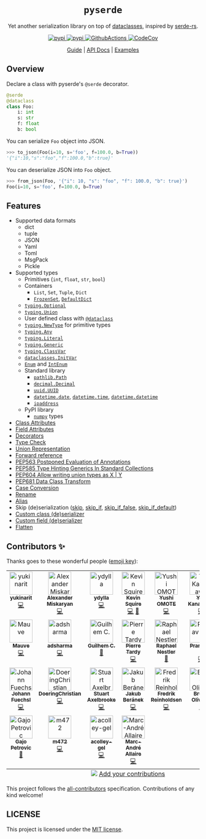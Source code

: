 <h1 align="center"><code>pyserde</code></h1>
<p align="center">Yet another serialization library on top of <a href="https://docs.python.org/3/library/dataclasses.html">dataclasses</a>, inspired by <a href="https://github.com/serde-rs/serde">serde-rs</a>.</p>
<p align="center">
  <a href="https://pypi.org/project/pyserde/">
    <img alt="pypi" src="https://img.shields.io/pypi/v/pyserde.svg">
  </a>
  <a href="https://pypi.org/project/pyserde/">
    <img alt="pypi" src="https://img.shields.io/pypi/pyversions/pyserde.svg">
  </a>
  <a href="https://github.com/yukinarit/pyserde/actions/workflows/test.yml">
    <img alt="GithubActions" src="https://github.com/yukinarit/pyserde/actions/workflows/test.yml/badge.svg">
  </a>
  <a href="https://codecov.io/gh/yukinarit/pyserde">
    <img alt="CodeCov" src="https://codecov.io/gh/yukinarit/pyserde/branch/main/graph/badge.svg">
  </a>
</p>
<p align="center">
  <a href="https://yukinarit.github.io/pyserde/guide/en">Guide</a> | <a href="https://yukinarit.github.io/pyserde/api/serde.html">API Docs</a> | <a href="https://github.com/yukinarit/pyserde/tree/main/examples">Examples</a>
</p>

## Overview

Declare a class with pyserde's `@serde` decorator.

```python
@serde
@dataclass
class Foo:
    i: int
    s: str
    f: float
    b: bool
```

You can serialize `Foo` object into JSON.

```python
>>> to_json(Foo(i=10, s='foo', f=100.0, b=True))
'{"i":10,"s":"foo","f":100.0,"b":true}'
```

You can deserialize JSON into `Foo` object.
```python
>>> from_json(Foo, '{"i": 10, "s": "foo", "f": 100.0, "b": true}')
Foo(i=10, s='foo', f=100.0, b=True)
```

## Features

- Supported data formats
    - dict
    - tuple
    - JSON
	- Yaml
	- Toml
	- MsgPack
    - Pickle
- Supported types
    - Primitives (`int`, `float`, `str`, `bool`)
    - Containers
        - `List`, `Set`, `Tuple`, `Dict`
        - [`FrozenSet`](https://docs.python.org/3/library/stdtypes.html#frozenset), [`DefaultDict`](https://docs.python.org/3/library/collections.html#collections.defaultdict)
    - [`typing.Optional`](https://docs.python.org/3/library/typing.html#typing.Optional)
    - [`typing.Union`](https://docs.python.org/3/library/typing.html#typing.Union)
    - User defined class with [`@dataclass`](https://docs.python.org/3/library/dataclasses.html)
    - [`typing.NewType`](https://docs.python.org/3/library/typing.html#newtype) for primitive types
    - [`typing.Any`](https://docs.python.org/3/library/typing.html#the-any-type)
    - [`typing.Literal`](https://docs.python.org/3/library/typing.html#typing.Literal)
    - [`typing.Generic`](https://docs.python.org/3/library/typing.html#user-defined-generic-types)
    - [`typing.ClassVar`](https://docs.python.org/3/library/typing.html#typing.ClassVar)
    - [`dataclasses.InitVar`](https://docs.python.org/3/library/dataclasses.html#init-only-variables)
    - [`Enum`](https://docs.python.org/3/library/enum.html#enum.Enum) and [`IntEnum`](https://docs.python.org/3/library/enum.html#enum.IntEnum)
    - Standard library
        - [`pathlib.Path`](https://docs.python.org/3/library/pathlib.html)
        - [`decimal.Decimal`](https://docs.python.org/3/library/decimal.html)
        - [`uuid.UUID`](https://docs.python.org/3/library/uuid.html)
        - [`datetime.date`](https://docs.python.org/3/library/datetime.html#date-objects), [`datetime.time`](https://docs.python.org/3/library/datetime.html#time-objects), [`datetime.datetime`](https://docs.python.org/3/library/datetime.html#datetime-objects)
        - [`ipaddress`](https://docs.python.org/3/library/ipaddress.html)
    - PyPI library
        - [`numpy`](https://github.com/numpy/numpy) types
- [Class Attributes](https://github.com/yukinarit/pyserde/blob/main/docs/en/class-attributes.md)
- [Field Attributes](https://github.com/yukinarit/pyserde/blob/main/docs/en/field-attributes.md)
- [Decorators](https://github.com/yukinarit/pyserde/blob/main/docs/en/decorators.md)
- [Type Check](https://github.com/yukinarit/pyserde/blob/main/docs/en/type-check.md)
- [Union Representation](https://github.com/yukinarit/pyserde/blob/main/docs/en/union.md)
- [Forward reference](https://github.com/yukinarit/pyserde/blob/main/docs/en/decorators.md#how-can-i-use-forward-references)
- [PEP563 Postponed Evaluation of Annotations](https://github.com/yukinarit/pyserde/blob/main/docs/en/decorators.md#pep563-postponed-evaluation-of-annotations)
- [PEP585 Type Hinting Generics In Standard Collections](https://github.com/yukinarit/pyserde/blob/main/docs/en/getting-started.md#pep585-and-pep604)
- [PEP604 Allow writing union types as X | Y](https://github.com/yukinarit/pyserde/blob/main/docs/en/getting-started.md#pep585-and-pep604)
- [PEP681 Data Class Transform](https://github.com/yukinarit/pyserde/blob/main/docs/en/decorators.md#serde)
- [Case Conversion](https://github.com/yukinarit/pyserde/blob/main/docs/en/class-attributes.md#rename_all)
- [Rename](https://github.com/yukinarit/pyserde/blob/main/docs/en/field-attributes.md#rename)
- [Alias](https://github.com/yukinarit/pyserde/blob/main/docs/en/field-attributes.md#alias)
- Skip (de)serialization ([skip](https://github.com/yukinarit/pyserde/blob/main/docs/en/field-attributes.md#skip), [skip_if](https://github.com/yukinarit/pyserde/blob/main/docs/en/field-attributes.md#skip_if), [skip_if_false](https://github.com/yukinarit/pyserde/blob/main/docs/en/field-attributes.md#skip_if_false), [skip_if_default](https://github.com/yukinarit/pyserde/blob/main/docs/en/field-attributes.md#skip_if_default))
- [Custom class (de)serializer](https://github.com/yukinarit/pyserde/blob/main/docs/en/class-attributes.md#serializer--deserializer)
- [Custom field (de)serializer](https://github.com/yukinarit/pyserde/blob/main/docs/en/field-attributes.md#serializerdeserializer)
- [Flatten](https://github.com/yukinarit/pyserde/blob/main/docs/en/field-attributes.md#flatten)

## Contributors ✨

Thanks goes to these wonderful people ([emoji key](https://allcontributors.org/docs/en/emoji-key)):

<!-- ALL-CONTRIBUTORS-LIST:START - Do not remove or modify this section -->
<!-- prettier-ignore-start -->
<!-- markdownlint-disable -->
<table>
  <tbody>
    <tr>
      <td align="center" valign="top" width="14.28%"><a href="https://github.com/yukinarit"><img src="https://avatars.githubusercontent.com/u/2347533?v=4?s=60" width="60px;" alt="yukinarit"/><br /><sub><b>yukinarit</b></sub></a><br /><a href="https://github.com/yukinarit/pyserde/commits?author=yukinarit" title="Code">💻</a></td>
      <td align="center" valign="top" width="14.28%"><a href="https://github.com/alexmisk"><img src="https://avatars.githubusercontent.com/u/4103218?v=4?s=60" width="60px;" alt="Alexander Miskaryan"/><br /><sub><b>Alexander Miskaryan</b></sub></a><br /><a href="https://github.com/yukinarit/pyserde/commits?author=alexmisk" title="Code">💻</a></td>
      <td align="center" valign="top" width="14.28%"><a href="https://github.com/ydylla"><img src="https://avatars.githubusercontent.com/u/17772145?v=4?s=60" width="60px;" alt="ydylla"/><br /><sub><b>ydylla</b></sub></a><br /><a href="https://github.com/yukinarit/pyserde/commits?author=ydylla" title="Code">💻</a></td>
      <td align="center" valign="top" width="14.28%"><a href="https://github.com/kmsquire"><img src="https://avatars.githubusercontent.com/u/223250?v=4?s=60" width="60px;" alt="Kevin Squire"/><br /><sub><b>Kevin Squire</b></sub></a><br /><a href="https://github.com/yukinarit/pyserde/commits?author=kmsquire" title="Code">💻</a> <a href="https://github.com/yukinarit/pyserde/commits?author=kmsquire" title="Documentation">📖</a></td>
      <td align="center" valign="top" width="14.28%"><a href="http://yushiomote.org/"><img src="https://avatars.githubusercontent.com/u/3733915?v=4?s=60" width="60px;" alt="Yushi OMOTE"/><br /><sub><b>Yushi OMOTE</b></sub></a><br /><a href="https://github.com/yukinarit/pyserde/commits?author=YushiOMOTE" title="Code">💻</a></td>
      <td align="center" valign="top" width="14.28%"><a href="https://kngwyu.github.io/"><img src="https://avatars.githubusercontent.com/u/16046705?v=4?s=60" width="60px;" alt="Yuji Kanagawa"/><br /><sub><b>Yuji Kanagawa</b></sub></a><br /><a href="https://github.com/yukinarit/pyserde/commits?author=kngwyu" title="Code">💻</a></td>
      <td align="center" valign="top" width="14.28%"><a href="https://kigawas.me/"><img src="https://avatars.githubusercontent.com/u/4182346?v=4?s=60" width="60px;" alt="Weiliang Li"/><br /><sub><b>Weiliang Li</b></sub></a><br /><a href="https://github.com/yukinarit/pyserde/commits?author=kigawas" title="Code">💻</a></td>
    </tr>
    <tr>
      <td align="center" valign="top" width="14.28%"><a href="https://github.com/mauvealerts"><img src="https://avatars.githubusercontent.com/u/51870303?v=4?s=60" width="60px;" alt="Mauve"/><br /><sub><b>Mauve</b></sub></a><br /><a href="https://github.com/yukinarit/pyserde/commits?author=mauvealerts" title="Code">💻</a></td>
      <td align="center" valign="top" width="14.28%"><a href="https://github.com/adsharma"><img src="https://avatars.githubusercontent.com/u/658691?v=4?s=60" width="60px;" alt="adsharma"/><br /><sub><b>adsharma</b></sub></a><br /><a href="https://github.com/yukinarit/pyserde/commits?author=adsharma" title="Code">💻</a></td>
      <td align="center" valign="top" width="14.28%"><a href="https://github.com/chagui"><img src="https://avatars.githubusercontent.com/u/1234128?v=4?s=60" width="60px;" alt="Guilhem C."/><br /><sub><b>Guilhem C.</b></sub></a><br /><a href="https://github.com/yukinarit/pyserde/commits?author=chagui" title="Documentation">📖</a></td>
      <td align="center" valign="top" width="14.28%"><a href="https://github.com/tardyp"><img src="https://avatars.githubusercontent.com/u/109859?v=4?s=60" width="60px;" alt="Pierre Tardy"/><br /><sub><b>Pierre Tardy</b></sub></a><br /><a href="https://github.com/yukinarit/pyserde/commits?author=tardyp" title="Code">💻</a></td>
      <td align="center" valign="top" width="14.28%"><a href="https://blog.rnstlr.ch/"><img src="https://avatars.githubusercontent.com/u/1435346?v=4?s=60" width="60px;" alt="Raphael Nestler"/><br /><sub><b>Raphael Nestler</b></sub></a><br /><a href="https://github.com/yukinarit/pyserde/commits?author=rnestler" title="Documentation">📖</a></td>
      <td align="center" valign="top" width="14.28%"><a href="https://pranavvp10.github.io/"><img src="https://avatars.githubusercontent.com/u/52486224?v=4?s=60" width="60px;" alt="Pranav V P"/><br /><sub><b>Pranav V P</b></sub></a><br /><a href="https://github.com/yukinarit/pyserde/commits?author=pranavvp10" title="Code">💻</a></td>
      <td align="center" valign="top" width="14.28%"><a href="https://andreymal.org/"><img src="https://avatars.githubusercontent.com/u/3236464?v=4?s=60" width="60px;" alt="andreymal"/><br /><sub><b>andreymal</b></sub></a><br /><a href="https://github.com/yukinarit/pyserde/commits?author=andreymal" title="Code">💻</a></td>
    </tr>
    <tr>
      <td align="center" valign="top" width="14.28%"><a href="https://github.com/jfuechsl"><img src="https://avatars.githubusercontent.com/u/1097068?v=4?s=60" width="60px;" alt="Johann Fuechsl"/><br /><sub><b>Johann Fuechsl</b></sub></a><br /><a href="https://github.com/yukinarit/pyserde/commits?author=jfuechsl" title="Code">💻</a></td>
      <td align="center" valign="top" width="14.28%"><a href="https://github.com/DoeringChristian"><img src="https://avatars.githubusercontent.com/u/23581448?v=4?s=60" width="60px;" alt="DoeringChristian"/><br /><sub><b>DoeringChristian</b></sub></a><br /><a href="https://github.com/yukinarit/pyserde/commits?author=DoeringChristian" title="Code">💻</a></td>
      <td align="center" valign="top" width="14.28%"><a href="http://stuart.axelbrooke.com/"><img src="https://avatars.githubusercontent.com/u/2815794?v=4?s=60" width="60px;" alt="Stuart Axelbrooke"/><br /><sub><b>Stuart Axelbrooke</b></sub></a><br /><a href="https://github.com/yukinarit/pyserde/commits?author=soaxelbrooke" title="Code">💻</a></td>
      <td align="center" valign="top" width="14.28%"><a href="https://kobzol.github.io/"><img src="https://avatars.githubusercontent.com/u/4539057?v=4?s=60" width="60px;" alt="Jakub Beránek"/><br /><sub><b>Jakub Beránek</b></sub></a><br /><a href="https://github.com/yukinarit/pyserde/commits?author=Kobzol" title="Code">💻</a></td>
      <td align="center" valign="top" width="14.28%"><a href="https://github.com/Fredrik-Reinholdsen"><img src="https://avatars.githubusercontent.com/u/11893023?v=4?s=60" width="60px;" alt="Fredrik Reinholdsen"/><br /><sub><b>Fredrik Reinholdsen</b></sub></a><br /><a href="https://github.com/yukinarit/pyserde/commits?author=Fredrik-Reinholdsen" title="Code">💻</a></td>
      <td align="center" valign="top" width="14.28%"><a href="https://www.patreon.com/nicoddemus"><img src="https://avatars.githubusercontent.com/u/1085180?v=4?s=60" width="60px;" alt="Bruno Oliveira"/><br /><sub><b>Bruno Oliveira</b></sub></a><br /><a href="https://github.com/yukinarit/pyserde/commits?author=nicoddemus" title="Documentation">📖</a></td>
      <td align="center" valign="top" width="14.28%"><a href="https://kylekosic.dev/"><img src="https://avatars.githubusercontent.com/u/23020003?v=4?s=60" width="60px;" alt="Kyle Kosic"/><br /><sub><b>Kyle Kosic</b></sub></a><br /><a href="https://github.com/yukinarit/pyserde/commits?author=kykosic" title="Code">💻</a></td>
    </tr>
    <tr>
      <td align="center" valign="top" width="14.28%"><a href="https://github.com/gpetrovic-meltin"><img src="https://avatars.githubusercontent.com/u/72957645?v=4?s=60" width="60px;" alt="Gajo Petrovic"/><br /><sub><b>Gajo Petrovic</b></sub></a><br /><a href="https://github.com/yukinarit/pyserde/commits?author=gpetrovic-meltin" title="Documentation">📖</a></td>
      <td align="center" valign="top" width="14.28%"><a href="https://github.com/m472"><img src="https://avatars.githubusercontent.com/u/6155240?v=4?s=60" width="60px;" alt="m472"/><br /><sub><b>m472</b></sub></a><br /><a href="https://github.com/yukinarit/pyserde/commits?author=m472" title="Code">💻</a></td>
      <td align="center" valign="top" width="14.28%"><a href="https://github.com/acolley-gel"><img src="https://avatars.githubusercontent.com/u/90254318?v=4?s=60" width="60px;" alt="acolley-gel"/><br /><sub><b>acolley-gel</b></sub></a><br /><a href="https://github.com/yukinarit/pyserde/commits?author=acolley-gel" title="Code">💻</a></td>
      <td align="center" valign="top" width="14.28%"><a href="https://github.com/maallaire"><img src="https://avatars.githubusercontent.com/u/38792535?v=4?s=60" width="60px;" alt="Marc-André Allaire"/><br /><sub><b>Marc-André Allaire</b></sub></a><br /><a href="https://github.com/yukinarit/pyserde/commits?author=maallaire" title="Code">💻</a></td>
    </tr>
  </tbody>
  <tfoot>
    <tr>
      <td align="center" size="13px" colspan="7">
        <img src="https://raw.githubusercontent.com/all-contributors/all-contributors-cli/1b8533af435da9854653492b1327a23a4dbd0a10/assets/logo-small.svg">
          <a href="https://all-contributors.js.org/docs/en/bot/usage">Add your contributions</a>
        </img>
      </td>
    </tr>
  </tfoot>
</table>

<!-- markdownlint-restore -->
<!-- prettier-ignore-end -->

<!-- ALL-CONTRIBUTORS-LIST:END -->

This project follows the [all-contributors](https://github.com/all-contributors/all-contributors) specification. Contributions of any kind welcome!

## LICENSE

This project is licensed under the [MIT license](https://github.com/yukinarit/pyserde/blob/main/LICENSE).
